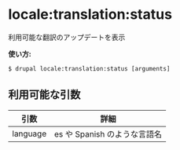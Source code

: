 # locale:translation:status
利用可能な翻訳のアップデートを表示

**使い方:**
```
$ drupal locale:translation:status [arguments]
```

## 利用可能な引数
引数 | 詳細
---------|-------------
language | es や Spanish のような言語名
